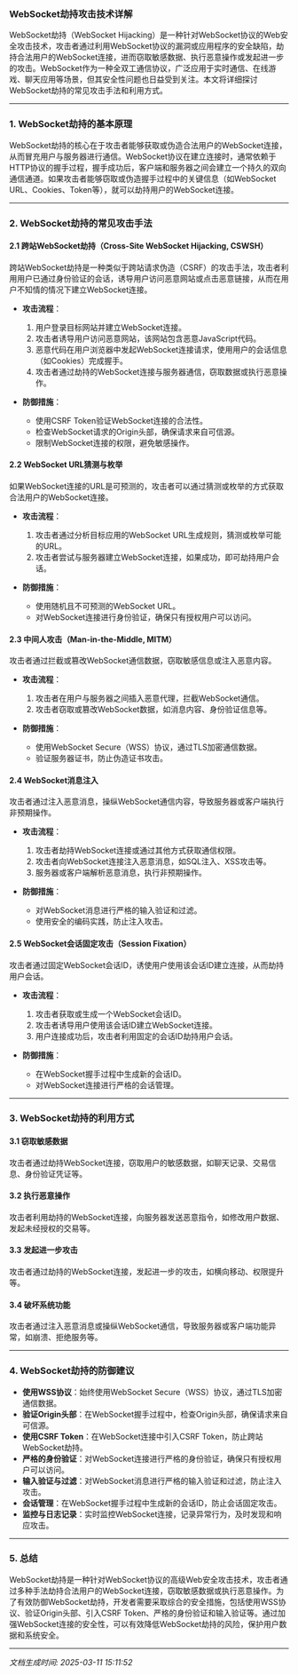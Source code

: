 ### WebSocket劫持攻击技术详解

WebSocket劫持（WebSocket Hijacking）是一种针对WebSocket协议的Web安全攻击技术，攻击者通过利用WebSocket协议的漏洞或应用程序的安全缺陷，劫持合法用户的WebSocket连接，进而窃取敏感数据、执行恶意操作或发起进一步的攻击。WebSocket作为一种全双工通信协议，广泛应用于实时通信、在线游戏、聊天应用等场景，但其安全性问题也日益受到关注。本文将详细探讨WebSocket劫持的常见攻击手法和利用方式。

---

### 1. WebSocket劫持的基本原理

WebSocket劫持的核心在于攻击者能够获取或伪造合法用户的WebSocket连接，从而冒充用户与服务器进行通信。WebSocket协议在建立连接时，通常依赖于HTTP协议的握手过程，握手成功后，客户端和服务器之间会建立一个持久的双向通信通道。如果攻击者能够窃取或伪造握手过程中的关键信息（如WebSocket URL、Cookies、Token等），就可以劫持用户的WebSocket连接。

---

### 2. WebSocket劫持的常见攻击手法

#### 2.1 **跨站WebSocket劫持（Cross-Site WebSocket Hijacking, CSWSH）**
跨站WebSocket劫持是一种类似于跨站请求伪造（CSRF）的攻击手法，攻击者利用用户已通过身份验证的会话，诱导用户访问恶意网站或点击恶意链接，从而在用户不知情的情况下建立WebSocket连接。

- **攻击流程**：
  1. 用户登录目标网站并建立WebSocket连接。
  2. 攻击者诱导用户访问恶意网站，该网站包含恶意JavaScript代码。
  3. 恶意代码在用户浏览器中发起WebSocket连接请求，使用用户的会话信息（如Cookies）完成握手。
  4. 攻击者通过劫持的WebSocket连接与服务器通信，窃取数据或执行恶意操作。

- **防御措施**：
  - 使用CSRF Token验证WebSocket连接的合法性。
  - 检查WebSocket请求的Origin头部，确保请求来自可信源。
  - 限制WebSocket连接的权限，避免敏感操作。

#### 2.2 **WebSocket URL猜测与枚举**
如果WebSocket连接的URL是可预测的，攻击者可以通过猜测或枚举的方式获取合法用户的WebSocket连接。

- **攻击流程**：
  1. 攻击者通过分析目标应用的WebSocket URL生成规则，猜测或枚举可能的URL。
  2. 攻击者尝试与服务器建立WebSocket连接，如果成功，即可劫持用户会话。

- **防御措施**：
  - 使用随机且不可预测的WebSocket URL。
  - 对WebSocket连接进行身份验证，确保只有授权用户可以访问。

#### 2.3 **中间人攻击（Man-in-the-Middle, MITM）**
攻击者通过拦截或篡改WebSocket通信数据，窃取敏感信息或注入恶意内容。

- **攻击流程**：
  1. 攻击者在用户与服务器之间插入恶意代理，拦截WebSocket通信。
  2. 攻击者窃取或篡改WebSocket数据，如消息内容、身份验证信息等。

- **防御措施**：
  - 使用WebSocket Secure（WSS）协议，通过TLS加密通信数据。
  - 验证服务器证书，防止伪造证书攻击。

#### 2.4 **WebSocket消息注入**
攻击者通过注入恶意消息，操纵WebSocket通信内容，导致服务器或客户端执行非预期操作。

- **攻击流程**：
  1. 攻击者劫持WebSocket连接或通过其他方式获取通信权限。
  2. 攻击者向WebSocket连接注入恶意消息，如SQL注入、XSS攻击等。
  3. 服务器或客户端解析恶意消息，执行非预期操作。

- **防御措施**：
  - 对WebSocket消息进行严格的输入验证和过滤。
  - 使用安全的编码实践，防止注入攻击。

#### 2.5 **WebSocket会话固定攻击（Session Fixation）**
攻击者通过固定WebSocket会话ID，诱使用户使用该会话ID建立连接，从而劫持用户会话。

- **攻击流程**：
  1. 攻击者获取或生成一个WebSocket会话ID。
  2. 攻击者诱导用户使用该会话ID建立WebSocket连接。
  3. 用户连接成功后，攻击者利用固定的会话ID劫持用户会话。

- **防御措施**：
  - 在WebSocket握手过程中生成新的会话ID。
  - 对WebSocket连接进行严格的会话管理。

---

### 3. WebSocket劫持的利用方式

#### 3.1 **窃取敏感数据**
攻击者通过劫持WebSocket连接，窃取用户的敏感数据，如聊天记录、交易信息、身份验证凭证等。

#### 3.2 **执行恶意操作**
攻击者利用劫持的WebSocket连接，向服务器发送恶意指令，如修改用户数据、发起未经授权的交易等。

#### 3.3 **发起进一步攻击**
攻击者通过劫持的WebSocket连接，发起进一步的攻击，如横向移动、权限提升等。

#### 3.4 **破坏系统功能**
攻击者通过注入恶意消息或操纵WebSocket通信，导致服务器或客户端功能异常，如崩溃、拒绝服务等。

---

### 4. WebSocket劫持的防御建议

- **使用WSS协议**：始终使用WebSocket Secure（WSS）协议，通过TLS加密通信数据。
- **验证Origin头部**：在WebSocket握手过程中，检查Origin头部，确保请求来自可信源。
- **使用CSRF Token**：在WebSocket连接中引入CSRF Token，防止跨站WebSocket劫持。
- **严格的身份验证**：对WebSocket连接进行严格的身份验证，确保只有授权用户可以访问。
- **输入验证与过滤**：对WebSocket消息进行严格的输入验证和过滤，防止注入攻击。
- **会话管理**：在WebSocket握手过程中生成新的会话ID，防止会话固定攻击。
- **监控与日志记录**：实时监控WebSocket连接，记录异常行为，及时发现和响应攻击。

---

### 5. 总结

WebSocket劫持是一种针对WebSocket协议的高级Web安全攻击技术，攻击者通过多种手法劫持合法用户的WebSocket连接，窃取敏感数据或执行恶意操作。为了有效防御WebSocket劫持，开发者需要采取综合的安全措施，包括使用WSS协议、验证Origin头部、引入CSRF Token、严格的身份验证和输入验证等。通过加强WebSocket连接的安全性，可以有效降低WebSocket劫持的风险，保护用户数据和系统安全。

---

*文档生成时间: 2025-03-11 15:11:52*






















